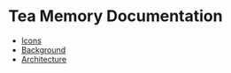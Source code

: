 # Tea Memory Documentation

- [Icons](icons/icons.markdown)
-  [Background](background/background.markdown)
-  [Architecture](architecture/architecture.markdown)